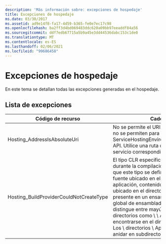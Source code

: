 ```yaml
---
description: 'Más información sobre: excepciones de hospedaje'
title: Excepciones de hospedaje
ms.date: 03/30/2017
ms.assetid: ad9e14f8-fa17-4d59-b365-fe0e7ec17c98
ms.openlocfilehash: ba2ff3d4bd069483ddc620a09bb97eeaddf84a56
ms.sourcegitcommit: ddf7edb67715a5b9a45e3dd44536dabc153c1de0
ms.translationtype: MT
ms.contentlocale: es-ES
ms.lasthandoff: 02/06/2021
ms.locfileid: "99686458"
---
```

# <a name="hosting-exceptions"></a>Excepciones de hospedaje

En este tema se detallan todas las excepciones generadas en el hospedaje.  
  
## <a name="exception-list"></a>Lista de excepciones  
  
|Código de recurso|Cadena de recurso|  
|-------------------|---------------------|  
|Hosting_AddressIsAbsoluteUri|No se permite el URI completo. Los URI completos no se permiten para la ServiceHostingEnvironment.EnsureServiceAvailable API. Utilice una ruta de acceso virtual para el servicio correspondiente.|  
|Hosting_BuildProviderCouldNotCreateType|El tipo CLR especificado no se puede cargar durante la compilación del servicio. Compruebe que este tipo se define en un archivo de código fuente ubicado en el \\ directorio \ App_Code de la aplicación, contenido en un ensamblado compilado ubicado en el directorio \bin de la aplicación \\ o presente en un ensamblado instalado en la caché global de ensamblados. En el nombre de tipo se distingue entre mayúsculas y minúsculas. Los directorios como \\ \ App_Code y \\ \Bin deben encontrarse en el directorio raíz de la aplicación. Los \\ directorios \ App_Code y \\ \Bin no se pueden anidar en subdirectorios.|

